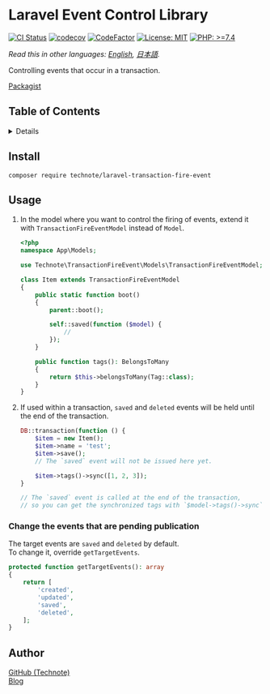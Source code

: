 # Laravel Event Control Library

[![CI Status](https://github.com/technote-space/laravel-transaction-fire-event/workflows/CI/badge.svg)](https://github.com/technote-space/laravel-transaction-fire-event/actions)
[![codecov](https://codecov.io/gh/technote-space/laravel-transaction-fire-event/branch/master/graph/badge.svg)](https://codecov.io/gh/technote-space/laravel-transaction-fire-event)
[![CodeFactor](https://www.codefactor.io/repository/github/technote-space/laravel-transaction-fire-event/badge)](https://www.codefactor.io/repository/github/technote-space/laravel-transaction-fire-event)
[![License: MIT](https://img.shields.io/badge/License-MIT-blue.svg)](https://github.com/technote-space/laravel-transaction-fire-event/blob/master/LICENSE)
[![PHP: >=7.4](https://img.shields.io/badge/PHP-%3E%3D7.4-orange.svg)](http://php.net/)

*Read this in other languages: [English](README.md), [日本語](README.ja.md).*

Controlling events that occur in a transaction.

[Packagist](https://packagist.org/packages/technote/laravel-transaction-fire-event)

## Table of Contents
<!-- START doctoc generated TOC please keep comment here to allow auto update -->
<!-- DON'T EDIT THIS SECTION, INSTEAD RE-RUN doctoc TO UPDATE -->
<details>
<summary>Details</summary>

- [Install](#install)
- [Usage](#usage)
- [Routes](#routes)
- [Details](#details)
  - [Validation](#validation)
  - [Model name](#model-name)
  - [Config](#config)
- [Search feature](#search-feature)
  - [Laravel Search Helper](#laravel-search-helper)
- [Author](#author)

</details>
<!-- END doctoc generated TOC please keep comment here to allow auto update -->

## Install
```
composer require technote/laravel-transaction-fire-event
```

## Usage
1. In the model where you want to control the firing of events, extend it with `TransactionFireEventModel` instead of `Model`.

   ```php
   <?php
   namespace App\Models;
   
   use Technote\TransactionFireEvent\Models\TransactionFireEventModel;
   
   class Item extends TransactionFireEventModel
   {
       public static function boot()
       {
           parent::boot();
   
           self::saved(function ($model) {
               //
           });
       }

       public function tags(): BelongsToMany
       {
           return $this->belongsToMany(Tag::class);
       }
   }
   ```

2. If used within a transaction, `saved` and `deleted` events will be held until the end of the transaction.

   ```php
   DB::transaction(function () {
       $item = new Item();
       $item->name = 'test';
       $item->save();
       // The `saved` event will not be issued here yet.
   
       $item->tags()->sync([1, 2, 3]);
   }

   // The `saved` event is called at the end of the transaction,
   // so you can get the synchronized tags with `$model->tags()->sync`.
   ```

### Change the events that are pending publication
The target events are `saved` and `deleted` by default.    
To change it, override `getTargetEvents`.

```php
protected function getTargetEvents(): array
{
    return [
        'created',
        'updated',
        'saved',
        'deleted',
    ];
}
```

## Author
[GitHub (Technote)](https://github.com/technote-space)  
[Blog](https://technote.space)

